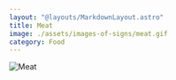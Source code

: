 ```yaml
---
layout: "@layouts/MarkdownLayout.astro"
title: Meat
image: ./assets/images-of-signs/meat.gif
category: Food
---
```


![Meat](@signs/meat.gif)
